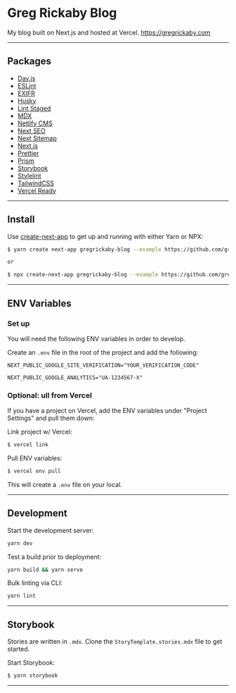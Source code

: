 # Greg Rickaby Blog

My blog built on Next.js and hosted at Vercel. https://gregrickaby.com

---

## Packages

- [Day.js](https://day.js.org/en/)
- [ESLint](https://eslint.org/)
- [EXIFR](https://github.com/MikeKovarik/exifr)
- [Husky](https://github.com/typicode/husky)
- [Lint Staged](https://github.com/okonet/lint-staged)
- [MDX](https://mdxjs.com/)
- [Netlify CMS](https://www.netlifycms.org//)
- [Next SEO](https://github.com/garmeeh/next-seo#usage)
- [Next Sitemap](https://github.com/iamvishnusankar/next-sitemap)
- [Next.js](https://nextjs.org/)
- [Prettier](https://github.com/prettier/prettier)
- [Prism](https://github.com/sergioramos/remark-prism)
- [Storybook](https://storybook.js.org/)
- [Stylelint](https://stylelint.io/)
- [TailwindCSS](https://tailwindcss.com/)
- [Vercel Ready](https://vercel.com/)

---

## Install

Use [create-next-app](https://www.npmjs.com/package/create-next-app) to get up and running with either Yarn or NPX:

```bash
$ yarn create next-app gregrickaby-blog --example https://github.com/gregrickaby/gregrickaby-blog

or

$ npx create-next-app gregrickaby-blog --example https://github.com/gregrickaby/gregrickaby-blog
```

---

## ENV Variables

### Set up

You will need the following ENV variables in order to develop.

Create an `.env` file in the root of the project and add the following:

```text
NEXT_PUBLIC_GOOGLE_SITE_VERIFICATION="YOUR_VERIFICATION_CODE"
```

```text
NEXT_PUBLIC_GOOGLE_ANALYTICS="UA-1234567-X"
```

### Optional: ull from Vercel

If you have a project on Vercel, add the ENV variables under "Project Settings" and pull them down:

Link project w/ Vercel:

```bash
$ vercel link
```

Pull ENV variables:

```bash
$ vercel env pull
```

This will create a `.env` file on your local.

---

## Development

Start the development server:

```bash
yarn dev
```

Test a build prior to deployment:

```bash
yarn build && yarn serve
```

Bulk linting via CLI:

```bash
yarn lint
```

---

## Storybook

Stories are written in `.mdx`. Clone the `StoryTemplate.stories.mdx` file to get started.

Start Storybook:

```bash
$ yarn storybook
```

---
